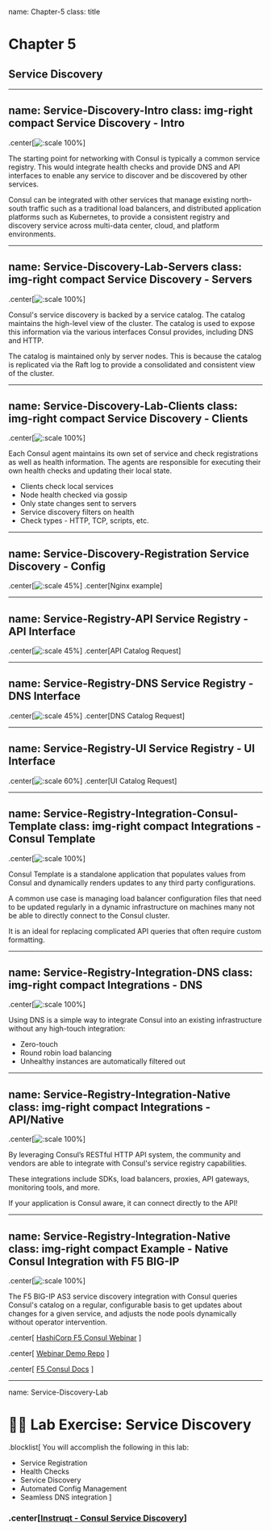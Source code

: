name: Chapter-5
class: title
# Chapter 5
## Service Discovery

---
name: Service-Discovery-Intro
class: img-right compact
Service Discovery - Intro
-------------------------
.center[![:scale 100%](images/service_registration_catalog.png)]

The starting point for networking with Consul is typically a common service registry. This would integrate health checks and provide DNS and API interfaces to enable any service to discover and be discovered by other services.

Consul can be integrated with other services that manage existing north-south traffic such as a traditional load balancers, and distributed application platforms such as Kubernetes, to provide a consistent registry and discovery service across multi-data center, cloud, and platform environments.

---
name: Service-Discovery-Lab-Servers
class: img-right compact
Service Discovery - Servers
-------------------------
.center[![:scale 100%](images/consul_dataflow_lan.png)]

Consul's service discovery is backed by a service catalog. The catalog maintains the high-level view of the cluster. The catalog is used to expose this information via the various interfaces Consul provides, including DNS and HTTP.

The catalog is maintained only by server nodes. This is because the catalog is replicated via the Raft log to provide a consolidated and consistent view of the cluster.

---
name: Service-Discovery-Lab-Clients
class: img-right compact
Service Discovery - Clients
-------------------------
.center[![:scale 100%](images/consul_health_checks.png)]

Each Consul agent maintains its own set of service and check registrations as well as health information. The agents are responsible for executing their own health checks and updating their local state.

* Clients check local services
* Node health checked via gossip
* Only state changes sent to servers
* Service discovery filters on health
* Check types - HTTP, TCP, scripts, etc.

---
name: Service-Discovery-Registration
Service Discovery - Config
-------------------------
.center[![:scale 45%](images/nginx_service_definition.png)]
.center[Nginx example] <br>

---
name: Service-Registry-API
Service Registry - API Interface
-------------------------
.center[![:scale 45%](images/service_registry_api.png)]
.center[API Catalog Request] <br>

---
name: Service-Registry-DNS
Service Registry - DNS Interface
-------------------------
.center[![:scale 45%](images/service_registry_dns.png)]
.center[DNS Catalog Request] <br>

---
name: Service-Registry-UI
Service Registry - UI Interface
-------------------------
.center[![:scale 60%](images/service_registry_ui.png)]
.center[UI Catalog Request] <br>

---
name: Service-Registry-Integration-Consul-Template
class: img-right compact
Integrations - Consul Template
-------------------------
.center[![:scale 100%](images/consul_template_example.png)]

Consul Template is a standalone application that populates values from Consul and dynamically renders updates to any third party configurations.  

A common use case is managing load balancer configuration files that need to be updated regularly in a dynamic infrastructure on machines many not be able to directly connect to the Consul cluster.

It is an ideal for replacing complicated API queries that often require custom formatting.

---
name: Service-Registry-Integration-DNS
class: img-right compact
Integrations - DNS
-------------------------
.center[![:scale 100%](images/consul_example_dns.png)]

 Using DNS is a simple way to integrate Consul into an existing infrastructure without any high-touch integration:

* Zero-touch
* Round robin load balancing
* Unhealthy instances are automatically filtered out

---
name: Service-Registry-Integration-Native
class: img-right compact
Integrations - API/Native
-------------------------
.center[![:scale 100%](images/consul_ecosystem_diagram.png)]

By leveraging Consul’s RESTful HTTP API system, the community and vendors are able to integrate with Consul's service registry capabilities.

These integrations include SDKs, load balancers, proxies, API gateways, monitoring tools, and more.

If your application is Consul aware, it can connect directly to the API!

---
name: Service-Registry-Integration-Native
class: img-right compact
Example - Native Consul Integration with F5 BIG-IP
-------------------------
.center[![:scale 100%](images/f5_consul_integration.png)]

The F5 BIG-IP AS3 service discovery integration with Consul queries Consul's catalog on a regular, configurable basis to get updates about changes for a given service, and adjusts the node pools dynamically without operator intervention.

.center[
<a href="https://www.hashicorp.com/resources/zero-touch-application-delivery-with-f5-big-ip-terraform-and-consul" target=_blank>HashiCorp F5 Consul Webinar</a>
]

.center[
<a href="https://github.com/hashicorp/f5-terraform-consul-sd-webinar" target=_blank>Webinar Demo Repo</a>
]

.center[
<a href="https://clouddocs.f5.com/products/extensions/f5-appsvcs-extension/latest/declarations/discovery.html#service-discovery-using-hashicorp-consul" target=_blank>F5 Consul Docs</a>
]

---
name: Service-Discovery-Lab
# 👩‍💻 Lab Exercise: Service Discovery
.blocklist[
You will accomplish the following in this lab:

* Service Registration
* Health Checks
* Service Discovery
* Automated Config Management
* Seamless DNS integration
]

### .center[<a href="https://instruqt.com/hashicorp/tracks/service-discovery-with-consul" target="_blank">Instruqt - Consul Service Discovery</a>]
